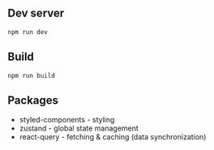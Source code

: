 ## Dev server

```
npm run dev
```

## Build

```
npm run build
```

## Packages

- styled-components - styling
- zustand - global state management
- react-query - fetching & caching (data synchronization)
